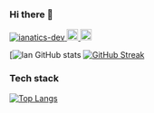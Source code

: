 ### Hi there 👋

<p align="left"> 
  <a href="https://github.com/ianatics-dev/ianatics-dev/">
    <img src="https://komarev.com/ghpvc/?username=ianatics-dev" alt="ianatics-dev" />
  </a>
  <a href="http://twitter.com/ianatics123">
    <img height="20" src="https://img.shields.io/twitter/follow/ianatics123?label=Twitter&logo=twitter&style=flat" />
  </a>
  <a href="https://github.com/ianatics-dev">
    <img height="20" src="https://img.shields.io/github/followers/ianatics-dev?label=follow&logo=github&style=flat" />
  </a>
<!--   <a href="https://www.reddit.com/user/arceduardvincent">
    <img height="20" src="https://img.shields.io/reddit/user-karma/combined/arceduardvincent?label=Reddit&logo=reddit&style=flat" />
  </a> -->
  <!-- <a href="https://stackoverflow.com/users/3788603/arceduardvincent">
    <img height="20" src="https://img.shields.io/stackexchange/stackoverflow/r/3788603?label=StackOverflow&logo=stack-overflow&style=flat" />
  </a> -->
</p>

[![Ian GitHub stats](https://github-readme-stats.vercel.app/api?username=ianatics-dev&show_icons=true&theme=highcontrast)
[![GitHub Streak](https://github-readme-streak-stats.herokuapp.com/?user=ianatics-dev&theme&theme=dark)](https://git.io/streak-stats)

### Tech stack

[![Top Langs](https://github-readme-stats.vercel.app/api/top-langs/?username=ianatics-dev)](https://github.com/anuraghazra/github-readme-stats)


